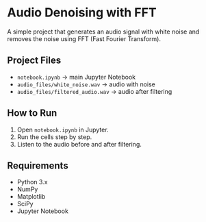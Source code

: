 # Audio Denoising with FFT

A simple project that generates an audio signal with white noise and removes the noise using FFT (Fast Fourier Transform).

## Project Files
- `notebook.ipynb` → main Jupyter Notebook  
- `audio_files/white_noise.wav` → audio with noise  
- `audio_files/filtered_audio.wav` → audio after filtering  

## How to Run
1. Open `notebook.ipynb` in Jupyter.  
2. Run the cells step by step.  
3. Listen to the audio before and after filtering.  

## Requirements
- Python 3.x  
- NumPy  
- Matplotlib  
- SciPy  
- Jupyter Notebook  
